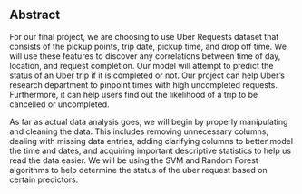 ## Abstract
For our final project, we are choosing to use Uber Requests dataset that consists of the pickup points, trip date, pickup time, and drop off time. We will use these features to discover any correlations between time of day, location, and request completion. Our model will attempt to predict the status of an Uber trip if it is completed or not. Our project can help Uber’s research department to pinpoint times with high uncompleted requests. Furthermore, it can help users find out the likelihood of a trip to be cancelled or uncompleted.   

As far as actual data analysis goes, we will begin by properly manipulating and cleaning the data. This includes removing unnecessary columns, dealing with missing data entries, adding clarifying columns to better model the time and dates, and acquiring important descriptive statistics to help us read the data easier. We will be using the SVM and Random Forest algorithms to help determine the status of the uber request based on certain predictors. 
